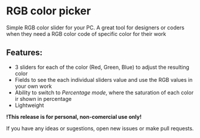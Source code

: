 # RGB color picker
Simple RGB color slider for your PC. A great tool for designers or coders when they need a RGB color code of specific color for their work

## Features:
  - 3 sliders for each of the color (Red, Green, Blue) to adjust the resulting color
  - Fields to see the each individual sliders value and use the RGB values in your own work
  - Ability to switch to *Percentage mode*, where the saturation of each color ir shown in percentage
  - Lightweight
  
  
**!This release is for personal, non-comercial use only!**

If you have any ideas or sugestions, open new issues or make pull requests.
